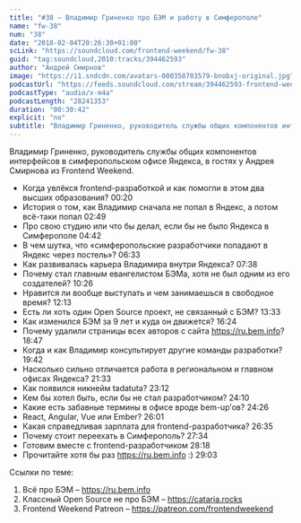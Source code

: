 ```yaml
---
title: "#38 – Владимир Гриненко про БЭМ и работу в Симферополе"
name: "fw-38"
num: "38"
date: "2018-02-04T20:26:30+01:00"
scLink: "https://soundcloud.com/frontend-weekend/fw-38"
guid: "tag:soundcloud,2010:tracks/394462593"
author: "Андрей Смирнов"
image: "https://i1.sndcdn.com/avatars-000358703579-bnobxj-original.jpg"
podcastUrl: "https://feeds.soundcloud.com/stream/394462593-frontend-weekend-fw-38.m4a"
podcastType: "audio/x-m4a"
podcastLength: "28241353"
duration: "00:30:42"
explicit: "no"
subtitle: "Владимир Гриненко, руководитель службы общих компонентов интерфейсов в симферопольском офисе Яндекса, в гостях у Андрея Смирнова из Frontend Weekend. "
---
```

Владимир Гриненко, руководитель службы общих компонентов интерфейсов в симферопольском офисе Яндекса, в гостях у Андрея Смирнова из Frontend Weekend. 

- Когда увлёкся frontend-разработкой и как помогли в этом два высших образования? <timecode>00:20</timecode>
- История о том, как Владимир сначала не попал в Яндекс, а потом всё-таки попал <timecode>02:49</timecode>
- Про свою студию или что бы делал, если бы не было Яндекса в Симферополе <timecode>04:42</timecode>
- В чем шутка, что «симферопольские разработчики попадают в Яндекс через постель»? <timecode>06:33</timecode>
- Как развивалась карьера Владимира внутри Яндекса? <timecode>07:38</timecode>
- Почему стал главным евангелистом БЭМа, хотя не был одним из его создателей? <timecode>10:26</timecode>
- Нравится ли вообще выступать и чем занимаешься в свободное время? <timecode>12:13</timecode>
- Есть ли хоть один Open Source проект, не связанный с БЭМ? <timecode>13:33</timecode>
- Как изменился БЭМ за 9 лет и куда он движется? <timecode>16:24</timecode>
- Почему удалили страницы всех авторов с сайта https://ru.bem.info? <timecode>18:47</timecode>
- Когда и как Владимир консультирует другие команды разработки? <timecode>19:42</timecode>
- Насколько сильно отличается работа в региональном и главном офисах Яндекса? <timecode>21:33</timecode>
- Как появился никнейм tadatuta? <timecode>23:12</timecode>
- Кем бы хотел быть, если бы не стал разработчиком? <timecode>24:10</timecode>
- Какие есть забавные термины в офисе вроде bem-up’ов? <timecode>24:26</timecode>
- React, Angular, Vue или Ember? <timecode>26:01</timecode>
- Какая справедливая зарплата для frontend-разработчика? <timecode>26:35</timecode>
- Почему стоит переехать в Симферополь? <timecode>27:34</timecode>
- Готовим вместе с frontend-разработчиком <timecode>28:18</timecode>
- Прочитайте хотя бы раз https://ru.bem.info :) <timecode>29:03</timecode>

Ссылки по теме:
1) Всё про БЭМ – https://ru.bem.info
2) Классный Open Source не про БЭМ – https://cataria.rocks
3) Frontend Weekend Patreon – https://patreon.com/frontendweekend